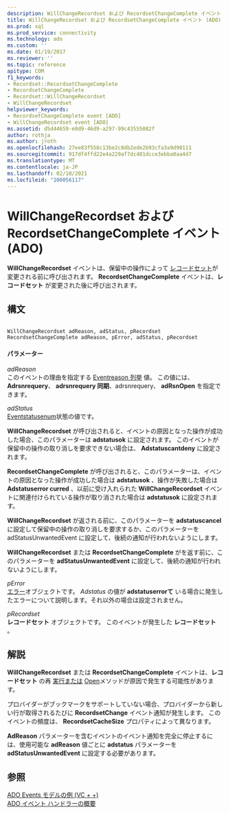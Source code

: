 ```yaml
---
description: WillChangeRecordset および RecordsetChangeComplete イベント (ADO)
title: WillChangeRecordset および RecordsetChangeComplete イベント (ADO) |Microsoft Docs
ms.prod: sql
ms.prod_service: connectivity
ms.technology: ado
ms.custom: ''
ms.date: 01/19/2017
ms.reviewer: ''
ms.topic: reference
apitype: COM
f1_keywords:
- Recordset::RecordsetChangeComplete
- RecordsetChangeComplete
- Recordset::WillChangeRecordset
- WillChangeRecordset
helpviewer_keywords:
- RecordsetChangeComplete event [ADO]
- WillChangeRecordset event [ADO]
ms.assetid: d5d44659-e0d9-46d9-a297-99c43555082f
author: rothja
ms.author: jroth
ms.openlocfilehash: 27ee83f558c13be2c8db2ede2b93cfa3a9d90111
ms.sourcegitcommit: 917df4ffd22e4a229af7dc481dcce3ebba0aa4d7
ms.translationtype: MT
ms.contentlocale: ja-JP
ms.lasthandoff: 02/10/2021
ms.locfileid: "100056117"
---
```

# <a name="willchangerecordset-and-recordsetchangecomplete-events-ado"></a>WillChangeRecordset および RecordsetChangeComplete イベント (ADO)
**WillChangeRecordset** イベントは、保留中の操作によって [レコードセット](./recordset-object-ado.md)が変更される前に呼び出されます。 **RecordsetChangeComplete** イベントは、**レコードセット** が変更された後に呼び出されます。  
  
## <a name="syntax"></a>構文  
  
```  
  
WillChangeRecordset adReason, adStatus, pRecordset  
RecordsetChangeComplete adReason, pError, adStatus, pRecordset  
```  
  
#### <a name="parameters"></a>パラメーター  
 *adReason*  
 このイベントの理由を指定する [Eventreason 列挙](./eventreasonenum.md) 値。 この値には、 **Adrsnrequery**、 **adrsnrequery 同期**、adrsnrequery、 **adRsnOpen** を指定できます。   
  
 *adStatus*  
 [Eventstatusenum](./eventstatusenum.md)状態の値です。  
  
 **WillChangeRecordset** が呼び出されると、イベントの原因となった操作が成功した場合、このパラメーターは **adstatusok** に設定されます。 このイベントが保留中の操作の取り消しを要求できない場合は、 **Adstatuscantdeny** に設定されます。  
  
 **RecordsetChangeComplete** が呼び出されると、このパラメーターは、イベントの原因となった操作が成功した場合は **adstatusok** 、操作が失敗した場合は **Adstatuserror curred** 、以前に受け入れられた **WillChangeRecordset** イベントに関連付けられている操作が取り消された場合は **adstatusok** に設定されます。  
  
 **WillChangeRecordset** が返される前に、このパラメーターを **adstatuscancel** に設定して保留中の操作の取り消しを要求するか、このパラメーターを adStatusUnwantedEvent に設定して、後続の通知が行われないようにします。  
  
 **WillChangeRecordset** または **RecordsetChangeComplete** がを返す前に、このパラメーターを **adStatusUnwantedEvent** に設定して、後続の通知が行われないようにします。  
  
 *pError*  
 [エラー](./error-object.md)オブジェクトです。 *Adstatus* の値が **adstatuserrorて** いる場合に発生したエラーについて説明します。それ以外の場合は設定されません。  
  
 *pRecordset*  
 **レコードセット** オブジェクトです。 このイベントが発生した **レコードセット** 。  
  
## <a name="remarks"></a>解説  
 **WillChangeRecordset** または **RecordsetChangeComplete** イベントは、**レコードセット** の再 [実行または](./requery-method.md) [Open](./open-method-ado-recordset.md)メソッドが原因で発生する可能性があります。  
  
 プロバイダーがブックマークをサポートしていない場合、プロバイダーから新しい行が取得されるたびに **RecordsetChange** イベント通知が発生します。 このイベントの頻度は、 **RecordsetCacheSize** プロパティによって異なります。  
  
 **AdReason** パラメーターを含むイベントのイベント通知を完全に停止するには、使用可能な **adReason** 値ごとに **adstatus** パラメーターを **adStatusUnwantedEvent** に設定する必要があります。  
  
## <a name="see-also"></a>参照  
 [ADO Events モデルの例 (VC + +)](./ado-events-model-example-vc.md)   
 [ADO イベント ハンドラーの概要](../../guide/data/ado-event-handler-summary.md)